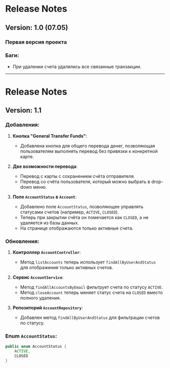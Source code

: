 # Release Notes

## Version: 1.0 (07.05)
### Первая версия проекта

### Баги:
- При удалении счета удалялись все связанные транзакции.


------------------------------------------------------ 

# Release Notes

## Version: 1.1

### Добавления:
1. **Кнопка "General Transfer Funds"**:
    - Добавлена кнопка для общего перевода денег, позволяющая пользователям выполнять перевод без привязки к конкретной карте.

2. **Две возможности перевода**:
    - Перевод с карты с сохранением счёта отправителя.
    - Перевод со счёта пользователя, который можно выбрать в drop-down меню.

3. **Поле `AccountStatus` в `Account`**:
    - Добавлено поле `AccountStatus`, позволяющее управлять статусами счетов (например, `ACTIVE`, `CLOSED`).
    - Теперь при закрытии счёта он помечается как `CLOSED`, а не удаляется из базы данных.
    - На странице отображаются только активные счета.

### Обновления:
1. **Контроллер `AccountController`**:
    - Метод `listAccounts` теперь использует `findAllByUserAndStatus` для отображения только активных счетов.

2. **Сервис `AccountService`**:
    - Метод `findAllAccountsByEmail` фильтрует счета по статусу `ACTIVE`.
    - Метод `closeAccount` теперь меняет статус счета на `CLOSED` вместо полного удаления.

3. **Репозиторий `AccountRepository`**:
    - Добавлен метод `findAllByUserAndStatus` для фильтрации счетов по статусу.

### Enum `AccountStatus`:
```java
public enum AccountStatus {
    ACTIVE,
    CLOSED
}




